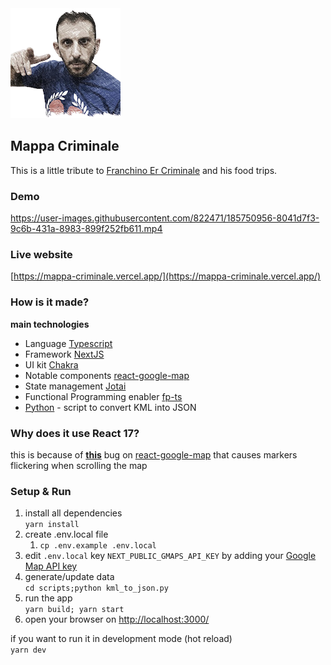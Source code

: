 <img src="public/franchino.png"/>

## Mappa Criminale
This is a little tribute to [Franchino Er Criminale](https://www.youtube.com/c/FranchinoErCriminale) and his food trips.

### Demo
https://user-images.githubusercontent.com/822471/185750956-8041d7f3-9c6b-431a-8983-899f252fb611.mp4

### Live website
[https://mappa-criminale.vercel.app/](https://mappa-criminale.vercel.app/)

### How is it made?
**main technologies**
- Language [Typescript](https://www.typescriptlang.org/)
- Framework [NextJS](https://nextjs.org/)
- UI kit [Chakra](https://chakra-ui.com/)
- Notable components [react-google-map](https://github.com/google-map-react/google-map-react)
- State management [Jotai](https://jotai.org/)
- Functional Programming enabler [fp-ts](https://github.com/gcanti/fp-ts)
- [Python](/scripts/kml_to_json.py) - script to convert KML into JSON 

### Why does it use React 17? 
this is because of **[this](https://github.com/google-map-react/google-map-react/issues/1117)** bug on [react-google-map](https://github.com/google-map-react/google-map-react) that 
causes markers flickering when scrolling the map 

### Setup & Run
1. install all dependencies<br/>
   `yarn install`
2. create .env.local file
   1. `cp .env.example .env.local`
3. edit `.env.local` key `NEXT_PUBLIC_GMAPS_API_KEY` by adding your [Google Map API key](https://developers.google.com/maps/documentation/javascript/get-api-key)
4. generate/update data<br/>
   `cd scripts;python kml_to_json.py`
5. run the app<br/>
   `yarn build; yarn start`
6. open your browser on [http://localhost:3000/](http://localhost:3000/)

if you want to run it in development mode (hot reload)<br/>
`yarn dev`

